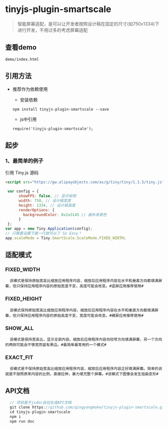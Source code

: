 # tinyjs-plugin-smartscale

> 智能屏幕适配，是可以让开发者按照设计稿在固定的尺寸(如750x1334)下进行开发，不用过多的考虑屏幕适配

## 查看demo

`demo/index.html`

## 引用方法

- 推荐作为依赖使用

  - 安装依赖

  `npm install tinyjs-plugin-smartscale --save`

  - js中引用

  `require('tinyjs-plugin-smartscale');`


## 起步

### 1、最简单的例子

引用 Tiny.js 源码
``` html
<script src="https://gw.alipayobjects.com/as/g/tiny/tiny/1.1.5/tiny.js"></script>
```

``` js
 var config = {
      showFPS: false, // 显示帧频
      width: 750, // 设计稿宽度
      height: 1334, // 设计稿高度
      renderOptions: {
        backgroundColor: 0x2a3145 // 画布背景色
      }
 };
var app = new Tiny.Application(config);
// 只需要设置下面一行就可以了 So Easy！
app.scaleMode = Tiny.SmartScale.ScaleMode.FIXED_WIDTH;

```

## 适配模式
### FIXED_WIDTH
```
  该模式是保持原始宽高比缩放应用程序内容，缩放后应用程序内容在水平和垂直方向都填满屏幕，但只保持应用程序内容的原始宽度不变，高度可能会改变。#竖屏应用推荐使用#
```

### FIXED_HEIGHT
```
  该模式保持原始宽高比缩放应用程序内容，缩放后应用程序内容在水平和垂直方向都填满屏幕，但只保持应用程序内容的原始高度不变，宽度可能会改变。#横屏应用推荐使用#
```


### SHOW_ALL
```
  该模式是保持宽高比，显示全部内容。缩放后应用程序内容向较窄方向填满屏幕，另一个方向的两侧可能会不够宽而留有黑边。#最简单最常用的一个模式#
```

### EXACT_FIT
```
  该模式是不保持原始宽高比缩放应用程序内容，缩放后应用程序内容正好填满屏幕。简单的说就是不按照原来内容的比例，直接拉伸，暴力填充整个屏幕。#该模式下图像会发生扭曲变形#
```

## API文档
``` js
  // 项目基于jsdoc自动生成API文档
  git clone https://github.com/qingyangmoke/tinyjs-plugin-smartscale.git
  cd tinyjs-plugin-smartscale
  npm i
  npm run doc
```
